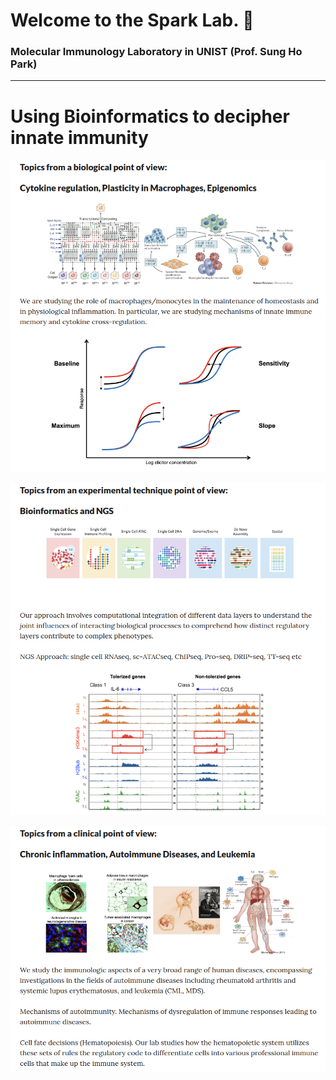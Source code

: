 # Welcome to the Spark Lab. 👋
### Molecular Immunology Laboratory in UNIST (Prof. Sung Ho Park)
<hr>

# Using Bioinformatics to decipher innate immunity
<p align="center">
<img width="800" src="https://raw.githubusercontent.com/S-ParkLab/.github/master/src/Topic_Spark_LAB_0.png">
</p>

<p align="center">
<img width="800" src="https://raw.githubusercontent.com/S-ParkLab/.github/master/src/Topic_Spark_LAB_1.png">
</p>

<p align="center">
<img width="800" src="https://raw.githubusercontent.com/S-ParkLab/.github/master/src/Topic_Spark_LAB_2.png">
</p>
